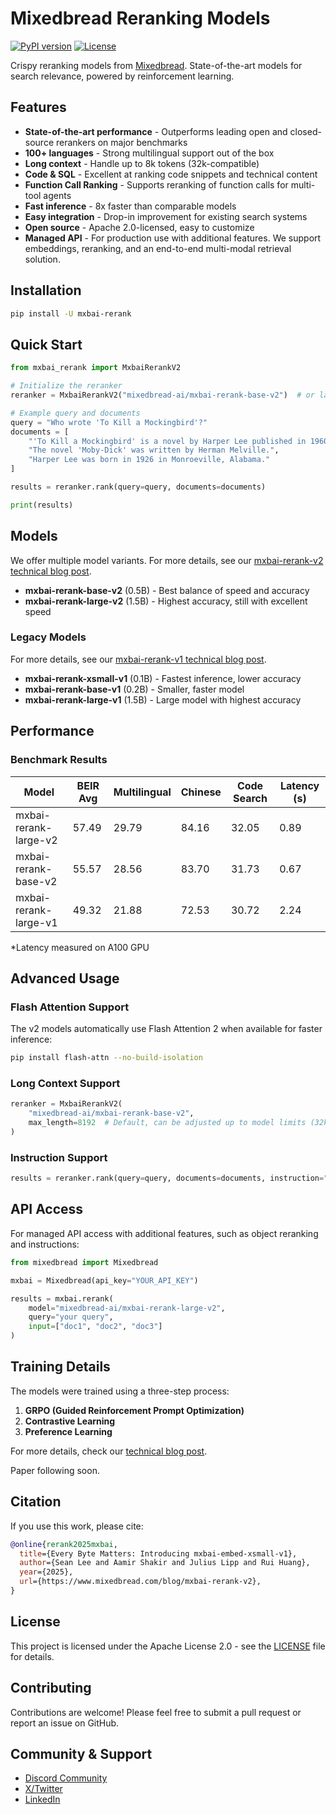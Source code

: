 # Mixedbread Reranking Models

[![PyPI version](https://badge.fury.io/py/mxbai-rerank.svg)](https://badge.fury.io/py/mxbai-rerank)
[![License](https://img.shields.io/badge/License-Apache%202.0-blue.svg)](https://opensource.org/licenses/Apache-2.0)

Crispy reranking models from [Mixedbread](https://mixedbread.com). State-of-the-art models for search relevance, powered by reinforcement learning.

## Features

- **State-of-the-art performance** - Outperforms leading open and closed-source rerankers on major benchmarks
- **100+ languages** - Strong multilingual support out of the box
- **Long context** - Handle up to 8k tokens (32k-compatible)
- **Code & SQL** - Excellent at ranking code snippets and technical content
- **Function Call Ranking** - Supports reranking of function calls for multi-tool agents
- **Fast inference** - 8x faster than comparable models
- **Easy integration** - Drop-in improvement for existing search systems
- **Open source** - Apache 2.0-licensed, easy to customize
- **Managed API** - For production use with additional features. We support embeddings, reranking, and an end-to-end multi-modal retrieval solution.

## Installation

```bash
pip install -U mxbai-rerank
```

## Quick Start

```python
from mxbai_rerank import MxbaiRerankV2

# Initialize the reranker
reranker = MxbaiRerankV2("mixedbread-ai/mxbai-rerank-base-v2")  # or large-v2

# Example query and documents
query = "Who wrote 'To Kill a Mockingbird'?"
documents = [
    "'To Kill a Mockingbird' is a novel by Harper Lee published in 1960.",
    "The novel 'Moby-Dick' was written by Herman Melville.",
    "Harper Lee was born in 1926 in Monroeville, Alabama."
]

results = reranker.rank(query=query, documents=documents)

print(results)
```

## Models

We offer multiple model variants. For more details, see our [mxbai-rerank-v2 technical blog post](https://mixedbread.com/blog/mxbai-rerank-v2).

- **mxbai-rerank-base-v2** (0.5B) - Best balance of speed and accuracy
- **mxbai-rerank-large-v2** (1.5B) - Highest accuracy, still with excellent speed

### Legacy Models

For more details, see our [mxbai-rerank-v1 technical blog post](https://mixedbread.com/blog/mxbai-rerank-v1).

- **mxbai-rerank-xsmall-v1** (0.1B) - Fastest inference, lower accuracy
- **mxbai-rerank-base-v1** (0.2B) - Smaller, faster model
- **mxbai-rerank-large-v1** (1.5B) - Large model with highest accuracy

## Performance

### Benchmark Results

| Model | BEIR Avg | Multilingual | Chinese | Code Search | Latency (s) |
|-------|----------|----------|----------|--------------|-------------|
| mxbai-rerank-large-v2 | 57.49 | 29.79 | 84.16 | 32.05 | 0.89 |
| mxbai-rerank-base-v2 | 55.57 | 28.56 | 83.70 | 31.73 | 0.67 |
| mxbai-rerank-large-v1 | 49.32 | 21.88 | 72.53 | 30.72 | 2.24 |

*Latency measured on A100 GPU

## Advanced Usage

### Flash Attention Support

The v2 models automatically use Flash Attention 2 when available for faster inference:

```bash
pip install flash-attn --no-build-isolation
```

### Long Context Support

```python
reranker = MxbaiRerankV2(
    "mixedbread-ai/mxbai-rerank-base-v2",
    max_length=8192  # Default, can be adjusted up to model limits (32k for v2 models)
)
```

### Instruction Support

```python
results = reranker.rank(query=query, documents=documents, instruction="Figure out the best code snippet for the user query.")
```

## API Access

For managed API access with additional features, such as object reranking and instructions:

```python
from mixedbread import Mixedbread

mxbai = Mixedbread(api_key="YOUR_API_KEY")

results = mxbai.rerank(
    model="mixedbread-ai/mxbai-rerank-large-v2",
    query="your query",
    input=["doc1", "doc2", "doc3"]
)
```

## Training Details

The models were trained using a three-step process:

1. **GRPO (Guided Reinforcement Prompt Optimization)**
2. **Contrastive Learning**
3. **Preference Learning**

For more details, check our [technical blog post](https://mixedbread.com/blog/mxbai-rerank-v2).

Paper following soon.

## Citation

If you use this work, please cite:

```bibtex
@online{rerank2025mxbai,
  title={Every Byte Matters: Introducing mxbai-embed-xsmall-v1},
  author={Sean Lee and Aamir Shakir and Julius Lipp and Rui Huang},
  year={2025},
  url={https://www.mixedbread.com/blog/mxbai-rerank-v2},
}
```

## License

This project is licensed under the Apache License 2.0 - see the [LICENSE](LICENSE) file for details.

## Contributing

Contributions are welcome! Please feel free to submit a pull request or report an issue on GitHub.

## Community & Support

- [Discord Community](https://mixedbread.com/redirects/discord)
- [X/Twitter](https://mixedbread.com/redirects/twitter)
- [LinkedIn](https://mixedbread.com/redirects/linked-in)
